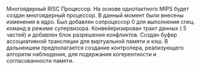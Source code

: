 Многоядерный RISC Процессор.
На основе однотактного MIPS будет создан многоядерный процессор. В данный момент были
внесены изменения в ядро. Был добавлен сопроцессор 0 для выполнения спец. команд в
режиме супервизора. Конвейеризирован тракт данных ( 5 частей) и добавлен блок разрешения
конфликтов. Создан буфер ассоциативной трансляции для виртуальной памяти и кэш. В
дальнеишем предполагается создание контролера, реализующего алгоритм наблюдения, для
подержания когерентности и согласованности памяти.
